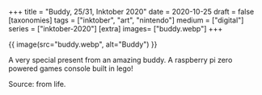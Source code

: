+++
title = "Buddy, 25/31, Inktober 2020"
date = 2020-10-25
draft =  false
[taxonomies]
tags = ["inktober", "art", "nintendo"]
medium = ["digital"]
series = ["inktober-2020"]
[extra]
images= ["buddy.webp"]
+++

{{ image(src="buddy.webp", alt="Buddy") }}

A very special present from an amazing buddy. A raspberry pi zero powered games console built in lego!

Source: from life.
